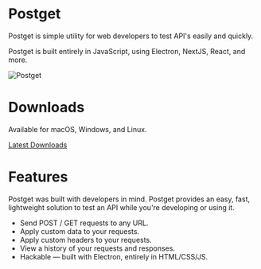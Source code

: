 # Postget

Postget is simple utility for web developers to test API's easily and quickly.

Postget is built entirely in JavaScript, using Electron, NextJS, React, and more.

![Postget](https://i.imgur.com/OvqdVX8.png)

# Downloads

Available for macOS, Windows, and Linux.

[Latest Downloads](https://github.com/al5ina5/postget/releases)

# Features

Postget was built with developers in mind. Postget provides an easy, fast, lightweight solution to test an API while you're developing or using it.

-   Send POST / GET requests to any URL.
-   Apply custom data to your requests.
-   Apply custom headers to your requests.
-   View a history of your requests and responses.
-   Hackable — built with Electron, entirely in HTML/CSS/JS.
